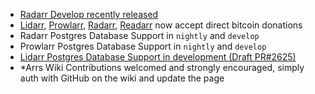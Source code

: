 - [Radarr Develop recently released](https://www.reddit.com/r/radarr/comments/w3kik4/new_release_develop_v4206438/)
- [Lidarr](https://lidarr.audio/donate), [Prowlarr](https://prowlarr.com/donate), [Radarr](https://radarr.video/donate), [Readarr](https://readarr.com/donate) now accept direct bitcoin donations
- Radarr Postgres Database Support in `nightly` and `develop`
- Prowlarr Postgres Database Support in `nightly` and `develop`
- [Lidarr Postgres Database Support in development (Draft PR#2625)](https://github.com/Lidarr/Lidarr/pull/2625)
- \*Arrs Wiki Contributions welcomed and strongly encouraged, simply auth with GitHub on the wiki and update the page